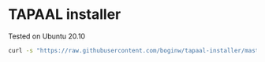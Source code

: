 # TAPAAL installer

Tested on Ubuntu 20.10

```bash
curl -s "https://raw.githubusercontent.com/boginw/tapaal-installer/master/install.sh" | sudo bash
```